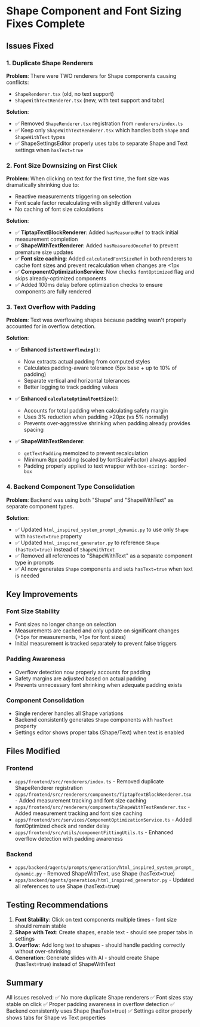 # Shape Component and Font Sizing Fixes Complete

## Issues Fixed

### 1. Duplicate Shape Renderers
**Problem**: There were TWO renderers for Shape components causing conflicts:
- `ShapeRenderer.tsx` (old, no text support)
- `ShapeWithTextRenderer.tsx` (new, with text support and tabs)

**Solution**:
- ✅ Removed `ShapeRenderer.tsx` registration from `renderers/index.ts`
- ✅ Keep only `ShapeWithTextRenderer.tsx` which handles both `Shape` and `ShapeWithText` types
- ✅ ShapeSettingsEditor properly uses tabs to separate Shape and Text settings when `hasText=true`

### 2. Font Size Downsizing on First Click
**Problem**: When clicking on text for the first time, the font size was dramatically shrinking due to:
- Reactive measurements triggering on selection
- Font scale factor recalculating with slightly different values
- No caching of font size calculations

**Solution**:
- ✅ **TiptapTextBlockRenderer**: Added `hasMeasuredRef` to track initial measurement completion
- ✅ **ShapeWithTextRenderer**: Added `hasMeasuredOnceRef` to prevent premature size updates
- ✅ **Font size caching**: Added `calculatedFontSizeRef` in both renderers to cache font sizes and prevent recalculation when changes are <1px
- ✅ **ComponentOptimizationService**: Now checks `fontOptimized` flag and skips already-optimized components
- ✅ Added 100ms delay before optimization checks to ensure components are fully rendered

### 3. Text Overflow with Padding
**Problem**: Text was overflowing shapes because padding wasn't properly accounted for in overflow detection.

**Solution**:
- ✅ **Enhanced `isTextOverflowing()`**: 
  - Now extracts actual padding from computed styles
  - Calculates padding-aware tolerance (5px base + up to 10% of padding)
  - Separate vertical and horizontal tolerances
  - Better logging to track padding values

- ✅ **Enhanced `calculateOptimalFontSize()`**:
  - Accounts for total padding when calculating safety margin
  - Uses 3% reduction when padding >20px (vs 5% normally)
  - Prevents over-aggressive shrinking when padding already provides spacing

- ✅ **ShapeWithTextRenderer**:
  - `getTextPadding` memoized to prevent recalculation
  - Minimum 8px padding (scaled by fontScaleFactor) always applied
  - Padding properly applied to text wrapper with `box-sizing: border-box`

### 4. Backend Component Type Consolidation
**Problem**: Backend was using both "Shape" and "ShapeWithText" as separate component types.

**Solution**:
- ✅ Updated `html_inspired_system_prompt_dynamic.py` to use only `Shape` with `hasText=true` property
- ✅ Updated `html_inspired_generator.py` to reference `Shape (hasText=true)` instead of `ShapeWithText`
- ✅ Removed all references to "ShapeWithText" as a separate component type in prompts
- ✅ AI now generates `Shape` components and sets `hasText=true` when text is needed

## Key Improvements

### Font Size Stability
- Font sizes no longer change on selection
- Measurements are cached and only update on significant changes (>5px for measurements, >1px for font sizes)
- Initial measurement is tracked separately to prevent false triggers

### Padding Awareness
- Overflow detection now properly accounts for padding
- Safety margins are adjusted based on actual padding
- Prevents unnecessary font shrinking when adequate padding exists

### Component Consolidation
- Single renderer handles all Shape variations
- Backend consistently generates `Shape` components with `hasText` property
- Settings editor shows proper tabs (Shape/Text) when text is enabled

## Files Modified

### Frontend
- `apps/frontend/src/renderers/index.ts` - Removed duplicate ShapeRenderer registration
- `apps/frontend/src/renderers/components/TiptapTextBlockRenderer.tsx` - Added measurement tracking and font size caching
- `apps/frontend/src/renderers/components/ShapeWithTextRenderer.tsx` - Added measurement tracking and font size caching
- `apps/frontend/src/services/ComponentOptimizationService.ts` - Added fontOptimized check and render delay
- `apps/frontend/src/utils/componentFittingUtils.ts` - Enhanced overflow detection with padding awareness

### Backend
- `apps/backend/agents/prompts/generation/html_inspired_system_prompt_dynamic.py` - Removed ShapeWithText, use Shape (hasText=true)
- `apps/backend/agents/generation/html_inspired_generator.py` - Updated all references to use Shape (hasText=true)

## Testing Recommendations

1. **Font Stability**: Click on text components multiple times - font size should remain stable
2. **Shape with Text**: Create shapes, enable text - should see proper tabs in settings
3. **Overflow**: Add long text to shapes - should handle padding correctly without over-shrinking
4. **Generation**: Generate slides with AI - should create Shape (hasText=true) instead of ShapeWithText

## Summary

All issues resolved:
✅ No more duplicate Shape renderers
✅ Font sizes stay stable on click
✅ Proper padding awareness in overflow detection
✅ Backend consistently uses Shape (hasText=true)
✅ Settings editor properly shows tabs for Shape vs Text properties

